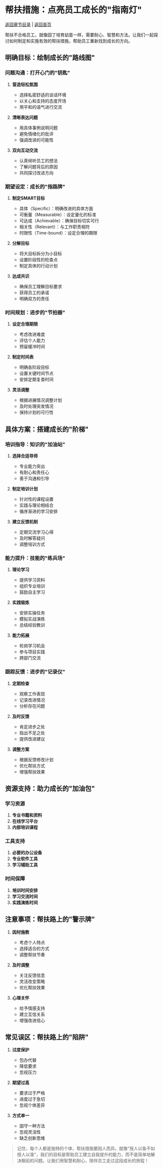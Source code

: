 # 帮扶措施：点亮员工成长的"指南灯"

[返回章节目录](./index.md) | [返回首页](../README.md)

帮扶不合格员工，就像园丁培育幼苗一样，需要耐心、智慧和方法。让我们一起探讨如何制定和实施有效的帮扶措施，帮助员工重新找到成长的方向。

## 明确目标：绘制成长的"路线图"

### 问题沟通：打开心门的"钥匙"

1. **营造轻松氛围**
   - 选择私密舒适的谈话环境
   - 以关心和支持的态度开场
   - 用平和的语气进行交流

2. **清晰表达问题**
   - 用具体事例说明问题
   - 避免情绪化的批评
   - 强调改进的可能性

3. **双向互动交流**
   - 认真倾听员工的想法
   - 了解问题背后的原因
   - 共同探讨改进方向

### 期望设定：成长的"指路牌"

1. **制定SMART目标**
   - 具体（Specific）：明确改进的具体方面
   - 可衡量（Measurable）：设定量化的标准
   - 可达成（Achievable）：确保目标切实可行
   - 相关性（Relevant）：与工作职责相符
   - 时限性（Time-bound）：设定合理的期限

2. **分解目标**
   - 将大目标拆分为小目标
   - 设置阶段性的检查点
   - 制定具体的行动计划

3. **达成共识**
   - 确保员工理解目标要求
   - 获得员工的承诺
   - 明确双方的责任

### 时间规划：进步的"节拍器"

1. **设定合理期限**
   - 考虑改进难度
   - 评估个人能力
   - 预留缓冲时间

2. **制定时间表**
   - 明确各阶段目标
   - 设置关键时间节点
   - 安排定期复查时间

3. **灵活调整**
   - 根据进展情况调整计划
   - 及时处理突发情况
   - 保持计划的可行性

## 具体方案：搭建成长的"阶梯"

### 培训指导：知识的"加油站"

1. **选择合适导师**
   - 专业能力突出
   - 有耐心和责任心
   - 善于沟通和引导

2. **制定培训计划**
   - 针对性的课程设置
   - 实践与理论相结合
   - 循序渐进的学习安排

3. **建立反馈机制**
   - 定期交流学习心得
   - 及时解答疑问
   - 调整培训方式

### 能力提升：技能的"练兵场"

1. **理论学习**
   - 提供学习资料
   - 组织专业培训
   - 鼓励自主学习

2. **实践锻炼**
   - 安排实操任务
   - 模拟实战演练
   - 总结经验教训

3. **能力拓展**
   - 轮岗学习机会
   - 参与项目实践
   - 跨部门交流

### 跟踪反馈：进步的"记录仪"

1. **定期检查**
   - 观察工作表现
   - 记录改进情况
   - 分析存在问题

2. **及时反馈**
   - 肯定进步之处
   - 指出不足之处
   - 提供改进建议

3. **调整方案**
   - 根据反馈修改计划
   - 优化帮扶方式
   - 增强帮扶效果

## 资源支持：助力成长的"加油包"

### 学习资源
1. **专业书籍和资料**
2. **在线学习平台**
3. **内部培训课程**

### 工具支持
1. **必要的办公设备**
2. **专业软件工具**
3. **学习辅助工具**

### 时间保障
1. **培训时间安排**
2. **学习交流时间**
3. **实践演练时间**

## 注意事项：帮扶路上的"警示牌"

1. **因材施教**
   - 考虑个人特点
   - 选择适合的方式
   - 调整帮扶节奏

2. **及时调整**
   - 关注反馈信息
   - 灵活改变策略
   - 优化帮扶效果

3. **心理关怀**
   - 给予情感支持
   - 建立互信关系
   - 增强改进信心

## 常见误区：帮扶路上的"陷阱"

1. **过度保护**
   - 包办代替
   - 降低要求
   - 忽视压力

2. **期望过高**
   - 要求过于严格
   - 进度过于急切
   - 忽视个体差异

3. **方式单一**
   - 固守一种方法
   - 忽视灵活性
   - 缺乏创新思维

> 记住，每个人都是独特的个体，帮扶措施要因人而异。就像"授人以鱼不如授人以渔"，我们的目标是帮助员工建立自我提升的能力，而不是简单地解决眼前的问题。让我们用智慧和耐心，陪伴员工走过这段成长的旅程！

